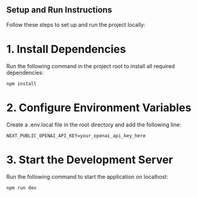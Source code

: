 ## Setup and Run Instructions
Follow these steps to set up and run the project locally:

# 1. Install Dependencies
Run the following command in the project root to install all required dependencies:
```
npm install
```

# 2. Configure Environment Variables
Create a .env.local file in the root directory and add the following line:
```
NEXT_PUBLIC_OPENAI_API_KEY=your_openai_api_key_here
```

# 3. Start the Development Server
Run the following command to start the application on localhost:
```
npm run dev
```
